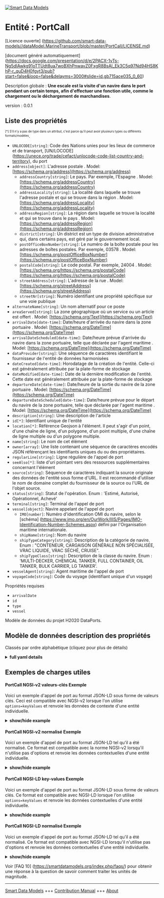 <!-- 10-Header -->  
[![Smart Data Models](https://smartdatamodels.org/wp-content/uploads/2022/01/SmartDataModels_logo.png "Logo")](https://smartdatamodels.org)  
Entité : PortCall  
=================<!-- /10-Header -->  
<!-- 15-License -->  
[Licence ouverte] (https://github.com/smart-data-models//dataModel.MarineTransport/blob/master/PortCall/LICENSE.md)  
[document généré automatiquement] (https://docs.google.com/presentation/d/e/2PACX-1vTs-Ng5dIAwkg91oTTUdt8ua7woBXhPnwavZ0FxgR8BsAI_Ek3C5q97Nd94HS8KhP-r_quD4H0fgyt3/pub?start=false&loop=false&delayms=3000#slide=id.gb715ace035_0_60)  
<!-- /15-License -->  
<!-- 20-Description -->  
Description globale : **Une escale est la visite d'un navire dans le port pendant un certain temps, afin d'effectuer une fonction utile, comme le chargement ou le déchargement de marchandises**.  
version : 0.0.1  
<!-- /20-Description -->  
<!-- 30-PropertiesList -->  

## Liste des propriétés  

<sup><sub>[*] S'il n'y a pas de type dans un attribut, c'est parce qu'il peut avoir plusieurs types ou différents formats/modèles</sub></sup>.  
- `UNLOCODE[string]`: Code des Nations unies pour les lieux de commerce et de transport, [UN/LOCODE] (https://unece.org/trade/cefact/unlocode-code-list-country-and-territory), du port  - `address[object]`: L'adresse postale  . Model: [https://schema.org/address](https://schema.org/address)	- `addressCountry[string]`: Le pays. Par exemple, l'Espagne  . Model: [https://schema.org/addressCountry](https://schema.org/addressCountry)  
	- `addressLocality[string]`: La localité dans laquelle se trouve l'adresse postale et qui se trouve dans la région  . Model: [https://schema.org/addressLocality](https://schema.org/addressLocality)  
	- `addressRegion[string]`: La région dans laquelle se trouve la localité et qui se trouve dans le pays  . Model: [https://schema.org/addressRegion](https://schema.org/addressRegion)  
	- `district[string]`: Un district est un type de division administrative qui, dans certains pays, est géré par le gouvernement local.    
	- `postOfficeBoxNumber[string]`: Le numéro de la boîte postale pour les adresses de boîtes postales. Par exemple, 03578  . Model: [https://schema.org/postOfficeBoxNumber](https://schema.org/postOfficeBoxNumber)  
	- `postalCode[string]`: Le code postal. Par exemple, 24004  . Model: [https://schema.org/https://schema.org/postalCode](https://schema.org/https://schema.org/postalCode)  
	- `streetAddress[string]`: L'adresse de la rue  . Model: [https://schema.org/streetAddress](https://schema.org/streetAddress)  
	- `streetNr[string]`: Numéro identifiant une propriété spécifique sur une voie publique    
- `alternateName[string]`: Un nom alternatif pour ce poste  - `areaServed[string]`: La zone géographique où un service ou un article est offert  . Model: [https://schema.org/Text](https://schema.org/Text)- `arrivalDate[date-time]`: Date/heure d'arrivée du navire dans la zone portuaire  . Model: [https://schema.org/DateTime](https://schema.org/DateTime)- `arrivalDateScheduled[date-time]`: Date/heure prévue d'arrivée du navire dans la zone portuaire, telle que déclarée par l'agent maritime  . Model: [https://schema.org/DateTime](https://schema.org/DateTime)- `dataProvider[string]`: Une séquence de caractères identifiant le fournisseur de l'entité de données harmonisées  - `dateCreated[date-time]`: Horodatage de la création de l'entité. Celle-ci est généralement attribuée par la plate-forme de stockage  - `dateModified[date-time]`: Date de la dernière modification de l'entité. Cette date est généralement attribuée par la plate-forme de stockage  - `departureDate[date-time]`: Date/heure de la sortie du navire de la zone portuaire  . Model: [https://schema.org/DateTime](https://schema.org/DateTime)- `departureDateScheduled[date-time]`: Date/heure prévue pour le départ du navire de la zone portuaire, telle que déclarée par l'agent maritime  . Model: [https://schema.org/DateTime](https://schema.org/DateTime)- `description[string]`: Une description de l'article  - `id[*]`: Identifiant unique de l'entité  - `location[*]`: Référence Geojson à l'élément. Il peut s'agir d'un point, d'une chaîne de ligne, d'un polygone, d'un point multiple, d'une chaîne de ligne multiple ou d'un polygone multiple.  - `name[string]`: Le nom de cet élément  - `owner[array]`: Une liste contenant une séquence de caractères encodés JSON référençant les identifiants uniques du ou des propriétaires.  - `regularLine[string]`: Ligne régulière de l'appel de port  - `seeAlso[*]`: liste d'uri pointant vers des ressources supplémentaires concernant l'élément  - `source[string]`: Séquence de caractères indiquant la source originale des données de l'entité sous forme d'URL. Il est recommandé d'utiliser le nom de domaine complet du fournisseur de la source ou l'URL de l'objet source.  - `status[string]`: Statut de l'opération. Enum : 'Estimé, Autorisé, Opérationnel, Achevé'  - `terminal[string]`: Terminal de l'appel de port  - `vessel[object]`: Navire appelant de l'appel de port  	- `IMO[number]`: Numéro d'identification OMI du navire, selon le [schéma] (https://www.imo.org/en/OurWork/IIIS/Pages/IMO-Identification-Number-Schemes.aspx) défini par l'Organisation maritime internationale.    
	- `shipName[string]`: Nom du navire    
	- `shipTypeCategory[string]`: Description de la catégorie de navire. Enum : "CONTENEUR, CARGAISON GÉNÉRALE NON SPÉCIALISÉE, VRAC LIQUIDE, VRAC SÉCHÉ, CRUISE".    
	- `shipTypeClass[string]`: Description de la classe du navire. Enum : 'MULTI-DECKER, CHEMICAL TANKER, FULL CONTAINER, OIL TANKER, BULK CARRIER, LG TANKER'.    
- `vesselAgent[string]`: Agent maritime de l'appel de port  - `voyageCode[string]`: Code du voyage (identifiant unique d'un voyage)  <!-- /30-PropertiesList -->  
<!-- 35-RequiredProperties -->  
Propriétés requises  
- `arrivalDate`  - `id`  - `type`  - `vessel`  <!-- /35-RequiredProperties -->  
<!-- 40-RequiredProperties -->  
Modèle de données du projet H2020 DataPorts.  
<!-- /40-RequiredProperties -->  
<!-- 50-DataModelHeader -->  
## Modèle de données description des propriétés  
Classés par ordre alphabétique (cliquez pour plus de détails)  
<!-- /50-DataModelHeader -->  
<!-- 60-ModelYaml -->  
<details><summary><strong>full yaml details</strong></summary>    
```yaml  
PortCall:    
  description: 'A Port Call is a vessel''s visit to the port for a period of time, in order to perform some kind of useful function, like the loading or unloading of goods.'    
  properties:    
    UNLOCODE:    
      description: 'United Nations Code for Trade and Transport Locations, [UN/LOCODE](https://unece.org/trade/cefact/unlocode-code-list-country-and-territory), of the port'    
      type: string    
      x-ngsi:    
        type: Property    
    address:    
      description: The mailing address    
      properties:    
        addressCountry:    
          description: 'The country. For example, Spain'    
          type: string    
          x-ngsi:    
            model: https://schema.org/addressCountry    
            type: Property    
        addressLocality:    
          description: 'The locality in which the street address is, and which is in the region'    
          type: string    
          x-ngsi:    
            model: https://schema.org/addressLocality    
            type: Property    
        addressRegion:    
          description: 'The region in which the locality is, and which is in the country'    
          type: string    
          x-ngsi:    
            model: https://schema.org/addressRegion    
            type: Property    
        district:    
          description: 'A district is a type of administrative division that, in some countries, is managed by the local government'    
          type: string    
          x-ngsi:    
            type: Property    
        postOfficeBoxNumber:    
          description: 'The post office box number for PO box addresses. For example, 03578'    
          type: string    
          x-ngsi:    
            model: https://schema.org/postOfficeBoxNumber    
            type: Property    
        postalCode:    
          description: 'The postal code. For example, 24004'    
          type: string    
          x-ngsi:    
            model: https://schema.org/https://schema.org/postalCode    
            type: Property    
        streetAddress:    
          description: The street address    
          type: string    
          x-ngsi:    
            model: https://schema.org/streetAddress    
            type: Property    
        streetNr:    
          description: Number identifying a specific property on a public street    
          type: string    
          x-ngsi:    
            type: Property    
      type: object    
      x-ngsi:    
        model: https://schema.org/address    
        type: Property    
    alternateName:    
      description: An alternative name for this item    
      type: string    
      x-ngsi:    
        type: Property    
    areaServed:    
      description: The geographic area where a service or offered item is provided    
      type: string    
      x-ngsi:    
        model: https://schema.org/Text    
        type: Property    
    arrivalDate:    
      description: Date/time of ship arrival at port area    
      format: date-time    
      type: string    
      x-ngsi:    
        model: https://schema.org/DateTime    
        type: Property    
    arrivalDateScheduled:    
      description: 'Scheduled date/time of ship arrival at port area, as declared by shipping agent'    
      format: date-time    
      type: string    
      x-ngsi:    
        model: https://schema.org/DateTime    
        type: Property    
    dataProvider:    
      description: A sequence of characters identifying the provider of the harmonised data entity    
      type: string    
      x-ngsi:    
        type: Property    
    dateCreated:    
      description: Entity creation timestamp. This will usually be allocated by the storage platform    
      format: date-time    
      type: string    
      x-ngsi:    
        type: Property    
    dateModified:    
      description: Timestamp of the last modification of the entity. This will usually be allocated by the storage platform    
      format: date-time    
      type: string    
      x-ngsi:    
        type: Property    
    departureDate:    
      description: Date/time of ship leaving port area    
      format: date-time    
      type: string    
      x-ngsi:    
        model: https://schema.org/DateTime    
        type: Property    
    departureDateScheduled:    
      description: 'Scheduled date/time of ship leaving port area, as declared by shipping agent'    
      format: date-time    
      type: string    
      x-ngsi:    
        model: https://schema.org/DateTime    
        type: Property    
    description:    
      description: A description of this item    
      type: string    
      x-ngsi:    
        type: Property    
    id:    
      anyOf:    
        - description: Identifier format of any NGSI entity    
          maxLength: 256    
          minLength: 1    
          pattern: ^[\w\-\.\{\}\$\+\*\[\]`|~^@!,:\\]+$    
          type: string    
          x-ngsi:    
            type: Property    
        - description: Identifier format of any NGSI entity    
          format: uri    
          type: string    
          x-ngsi:    
            type: Property    
      description: Unique identifier of the entity    
      x-ngsi:    
        type: Property    
    location:    
      description: 'Geojson reference to the item. It can be Point, LineString, Polygon, MultiPoint, MultiLineString or MultiPolygon'    
      oneOf:    
        - description: Geojson reference to the item. Point    
          properties:    
            bbox:    
              items:    
                type: number    
              minItems: 4    
              type: array    
            coordinates:    
              items:    
                type: number    
              minItems: 2    
              type: array    
            type:    
              enum:    
                - Point    
              type: string    
          required:    
            - type    
            - coordinates    
          title: GeoJSON Point    
          type: object    
          x-ngsi:    
            type: GeoProperty    
        - description: Geojson reference to the item. LineString    
          properties:    
            bbox:    
              items:    
                type: number    
              minItems: 4    
              type: array    
            coordinates:    
              items:    
                items:    
                  type: number    
                minItems: 2    
                type: array    
              minItems: 2    
              type: array    
            type:    
              enum:    
                - LineString    
              type: string    
          required:    
            - type    
            - coordinates    
          title: GeoJSON LineString    
          type: object    
          x-ngsi:    
            type: GeoProperty    
        - description: Geojson reference to the item. Polygon    
          properties:    
            bbox:    
              items:    
                type: number    
              minItems: 4    
              type: array    
            coordinates:    
              items:    
                items:    
                  items:    
                    type: number    
                  minItems: 2    
                  type: array    
                minItems: 4    
                type: array    
              type: array    
            type:    
              enum:    
                - Polygon    
              type: string    
          required:    
            - type    
            - coordinates    
          title: GeoJSON Polygon    
          type: object    
          x-ngsi:    
            type: GeoProperty    
        - description: Geojson reference to the item. MultiPoint    
          properties:    
            bbox:    
              items:    
                type: number    
              minItems: 4    
              type: array    
            coordinates:    
              items:    
                items:    
                  type: number    
                minItems: 2    
                type: array    
              type: array    
            type:    
              enum:    
                - MultiPoint    
              type: string    
          required:    
            - type    
            - coordinates    
          title: GeoJSON MultiPoint    
          type: object    
          x-ngsi:    
            type: GeoProperty    
        - description: Geojson reference to the item. MultiLineString    
          properties:    
            bbox:    
              items:    
                type: number    
              minItems: 4    
              type: array    
            coordinates:    
              items:    
                items:    
                  items:    
                    type: number    
                  minItems: 2    
                  type: array    
                minItems: 2    
                type: array    
              type: array    
            type:    
              enum:    
                - MultiLineString    
              type: string    
          required:    
            - type    
            - coordinates    
          title: GeoJSON MultiLineString    
          type: object    
          x-ngsi:    
            type: GeoProperty    
        - description: Geojson reference to the item. MultiLineString    
          properties:    
            bbox:    
              items:    
                type: number    
              minItems: 4    
              type: array    
            coordinates:    
              items:    
                items:    
                  items:    
                    items:    
                      type: number    
                    minItems: 2    
                    type: array    
                  minItems: 4    
                  type: array    
                type: array    
              type: array    
            type:    
              enum:    
                - MultiPolygon    
              type: string    
          required:    
            - type    
            - coordinates    
          title: GeoJSON MultiPolygon    
          type: object    
          x-ngsi:    
            type: GeoProperty    
      x-ngsi:    
        type: GeoProperty    
    name:    
      description: The name of this item    
      type: string    
      x-ngsi:    
        type: Property    
    owner:    
      description: A List containing a JSON encoded sequence of characters referencing the unique Ids of the owner(s)    
      items:    
        anyOf:    
          - description: Identifier format of any NGSI entity    
            maxLength: 256    
            minLength: 1    
            pattern: ^[\w\-\.\{\}\$\+\*\[\]`|~^@!,:\\]+$    
            type: string    
            x-ngsi:    
              type: Property    
          - description: Identifier format of any NGSI entity    
            format: uri    
            type: string    
            x-ngsi:    
              type: Property    
        description: Unique identifier of the entity    
        x-ngsi:    
          type: Property    
      type: array    
      x-ngsi:    
        type: Property    
    regularLine:    
      description: Regular line of the portcall    
      type: string    
      x-ngsi:    
        type: Property    
    seeAlso:    
      description: list of uri pointing to additional resources about the item    
      oneOf:    
        - items:    
            format: uri    
            type: string    
          minItems: 1    
          type: array    
        - format: uri    
          type: string    
      x-ngsi:    
        type: Property    
    source:    
      description: 'A sequence of characters giving the original source of the entity data as a URL. Recommended to be the fully qualified domain name of the source provider, or the URL to the source object'    
      type: string    
      x-ngsi:    
        type: Property    
    status:    
      description: 'Status of the operation. Enum: ''Estimated, Authorized, Operational, Completed'''    
      enum:    
        - Estimated    
        - Authorized    
        - Operational    
        - Completed    
      type: string    
      x-ngsi:    
        type: Property    
    terminal:    
      description: Terminal of the portcall    
      type: string    
      x-ngsi:    
        type: Property    
    vessel:    
      description: Calling vessel of the portcall    
      properties:    
        IMO:    
          description: 'IMO ship identification number, following the [scheme](https://www.imo.org/en/OurWork/IIIS/Pages/IMO-Identification-Number-Schemes.aspx) defined by the International Maritime Organization.'    
          type: number    
          x-ngsi:    
            type: Property    
        shipName:    
          description: Name of the vessel    
          type: string    
          x-ngsi:    
            type: Property    
        shipTypeCategory:    
          description: 'Description of vessel category. Enum: ''CONTAINER, GENERAL CARGO NON SPECIALIZED, LIQUID BULK, DRY BULK, CRUISE'''    
          enum:    
            - CONTAINER    
            - GENERAL CARGO NON SPECIALIZED    
            - LIQUID BULK    
            - DRY BULK    
            - CRUISE    
          type: string    
          x-ngsi:    
            type: Property    
        shipTypeClass:    
          description: 'Description of vessel class. Enum: ''MULTI-DECKER, CHEMICAL TANKER, FULL CONTAINER, OIL TANKER, BULK CARRIER, LG TANKER'''    
          enum:    
            - MULTI-DECKER    
            - CHEMICAL TANKER    
            - FULL CONTAINER    
            - OIL TANKER    
            - BULK CARRIER    
            - LG TANKER    
          type: string    
          x-ngsi:    
            type: Property    
      type: object    
      x-ngsi:    
        type: Property    
    vesselAgent:    
      description: Vessel Agent of the portcall    
      type: string    
      x-ngsi:    
        type: Property    
    voyageCode:    
      description: Voyage code (unique ID of a voyage)    
      type: string    
      x-ngsi:    
        type: Property    
  required:    
    - id    
    - type    
    - vessel    
    - arrivalDate    
  type: object    
  x-derived-from: ""    
  x-disclaimer: 'Redistribution and use in source and binary forms, with or without modification, are permitted  provided that the license conditions are met. Copyleft (c) 2022 Contributors to Smart Data Models Program'    
  x-license-url: https://github.com/smart-data-models/dataModel.MarineTransport/blob/master/PortCall/LICENSE.md    
  x-model-schema: https://raw.githubusercontent.com/smart-data-models/dataModel.MarineTransport/master/PortCall/schema.json    
  x-model-tags: i4trust    
  x-version: 0.0.1    
```  
</details>    
<!-- /60-ModelYaml -->  
<!-- 70-MiddleNotes -->  
<!-- /70-MiddleNotes -->  
<!-- 80-Examples -->  
## Exemples de charges utiles  
#### PortCall NGSI-v2 valeurs-clés Exemple  
Voici un exemple d'appel de port au format JSON-LD sous forme de valeurs clés. Ceci est compatible avec NGSI-v2 lorsque l'on utilise `options=keyValues` et renvoie les données de contexte d'une entité individuelle.  
<details><summary><strong>show/hide example</strong></summary>    
```json  
{  
    "id": "urn:ngsi-ld:PortCall:VPF:1202106029",  
    "type": "PortCall",  
    "UNLOCODE": "ESVLC",  
    "arrivalDate": "2021-12-01T00:46:00Z",  
    "arrivalDateScheduled": "2021-12-01T00:46:00Z",  
    "departureDate": "2021-12-01T11:35:00Z",  
    "departureDateScheduled": "2021-12-01T11:35:00Z",  
    "regularLine": "GRIMALDI - SHORT SEA SERVICE B",  
    "status": "Completed",  
    "terminal": "VALENCIA TERMINAL EUROPA, S.A.",  
    "vessel": {  
        "shipName": "ECO BARCELONA",  
        "IMO": 8712345,  
        "shipTypeCategory": "CONTAINER",  
        "shipTypeClass": "FULL CONTAINER"  
    },  
    "vesselAgent": "GRIMALDI LOGISTICA ESPAÑA S.L.",  
    "voyageCode": "1202106029"  
}  
```  
</details>  
#### PortCall NGSI-v2 normalisé Exemple  
Voici un exemple d'appel de port au format JSON-LD tel qu'il a été normalisé. Ce format est compatible avec la norme NGSI-v2 lorsqu'il n'utilise pas d'options et renvoie les données contextuelles d'une entité individuelle.  
<details><summary><strong>show/hide example</strong></summary>    
```json  
    {  
        "id": "urn:ngsi-ld:PortCall:VPF:1202106029",  
        "type": "PortCall",  
        "UNLOCODE": {  
            "type": "Text",  
            "value": "ESVLC",  
            "metadata": {}  
        },  
        "arrivalDate": {  
            "type": "Text",  
            "value": "2021-12-01T00:46:00Z",  
            "metadata": {}  
        },  
        "arrivalDateScheduled": {  
            "type": "Text",  
            "value": "2021-12-01T00:46:00Z",  
            "metadata": {}  
        },  
        "departureDate": {  
            "type": "Text",  
            "value": "2021-12-01T11:35:00Z",  
            "metadata": {}  
        },  
        "departureDateScheduled": {  
            "type": "Text",  
            "value": "2021-12-01T11:35:00Z",  
            "metadata": {}  
        },  
        "regularLine": {  
            "type": "Text",  
            "value": "GRIMALDI - SHORT SEA SERVICE B",  
            "metadata": {}  
        },  
        "status": {  
            "type": "Text",  
            "value": "Completed",  
            "metadata": {}  
        },  
        "terminal": {  
            "type": "Text",  
            "value": "VALENCIA TERMINAL EUROPA, S.A.",  
            "metadata": {}  
        },  
        "vessel": {  
            "type": "StructuredValue",  
            "value": {  
                "shipName": "ECO BARCELONA",  
                "IMO": 8712345,  
                "shipTypeCategory": "CONTAINER",  
                "shipTypeClass": "FULL CONTAINER"  
            },  
            "metadata": {}  
        },  
        "vesselAgent": {  
            "type": "Text",  
            "value": "GRIMALDI LOGISTICA ESPAÑA S.L.",  
            "metadata": {}  
        },  
        "voyageCode": {  
            "type": "Text",  
            "value": "1202106029",  
            "metadata": {}  
        }  
    }  
```  
</details>  
#### PortCall NGSI-LD key-values Exemple  
Voici un exemple d'appel de port au format JSON-LD sous forme de valeurs clés. Ce format est compatible avec NGSI-LD lorsque l'on utilise `options=keyValues` et renvoie les données contextuelles d'une entité individuelle.  
<details><summary><strong>show/hide example</strong></summary>    
```json  
{  
  "id": "urn:ngsi-ld:PortCall:VPF:1202106029",  
  "type": "PortCall",  
  "UNLOCODE": "ESVLC",  
  "arrivalDate": "2021-12-01T00:46:00Z",  
  "arrivalDateScheduled": "2021-12-01T00:46:00Z",  
  "departureDate": "2021-12-01T11:35:00Z",  
  "departureDateScheduled": "2021-12-01T11:35:00Z",  
  "regularLine": "GRIMALDI - SHORT SEA SERVICE B",  
  "status": "Completed",  
  "terminal": "VALENCIA TERMINAL EUROPA, S.A.",  
  "vessel": {  
    "shipName": "ECO BARCELONA",  
    "IMO": 8712345,  
    "shipTypeCategory": "CONTAINER",  
    "shipTypeClass": "FULL CONTAINER"  
  },  
  "vesselAgent": "GRIMALDI LOGISTICA ESPAÃ‘A S.L.",  
  "voyageCode": "1202106029",  
  "@context": [  
    "https://raw.githubusercontent.com/smart-data-models/dataModel.MarineTransport/master/context.jsonld"  
  ]  
}  
```  
</details>  
#### PortCall NGSI-LD normalisé Exemple  
Voici un exemple d'appel de port au format JSON-LD tel qu'il a été normalisé. Ce format est compatible avec NGSI-LD lorsqu'il n'utilise pas d'options et renvoie les données contextuelles d'une entité individuelle.  
<details><summary><strong>show/hide example</strong></summary>    
```json  
{  
  "id": "urn:ngsi-ld:PortCall:VPF:1202106029",  
  "type": "PortCall",  
  "UNLOCODE": {  
    "type": "Text",  
    "value": "ESVLC"  
  },  
  "arrivalDate": {  
    "type": "Property",  
    "value": {  
      "@type": "date-time",  
      "@value": "2021-12-01T00:46:00Z"  
    }  
  },  
  "arrivalDateScheduled": {  
    "type": "Property",  
    "value": {  
      "@type": "date-time",  
      "@value": "2021-12-01T00:46:00Z"  
    }  
  },  
  "departureDate": {  
    "type": "Property",  
    "value": "2021-12-01T11:35:00Z",  
    "metadata": {}  
  },  
  "departureDateScheduled": {  
    "type": "Property",  
    "value": {  
      "@type": "date-time",  
      "@value": "2021-12-01T11:35:00Z"  
    }  
  },  
  "regularLine": {  
    "type": "Property",  
    "value": "GRIMALDI - SHORT SEA SERVICE B"  
  },  
  "status": {  
    "type": "Property",  
    "value": "Completed"  
  },  
  "terminal": {  
    "type": "Property",  
    "value": "VALENCIA TERMINAL EUROPA, S.A."  
  },  
  "vessel": {  
    "type": "Property",  
    "value": {  
      "shipName": "ECO BARCELONA",  
      "IMO": 8712345,  
      "shipTypeCategory": "CONTAINER",  
      "shipTypeClass": "FULL CONTAINER"  
    }  
  },  
  "vesselAgent": {  
    "type": "Property",  
    "value": "GRIMALDI LOGISTICA ESPAÃ‘A S.L."  
  },  
  "voyageCode": {  
    "type": "Property",  
    "value": "1202106029"  
  },  
  "@context": [  
    "https://raw.githubusercontent.com/smart-data-models/dataModel.MarineTransport/master/context.jsonld"  
  ]  
}  
```  
</details><!-- /80-Examples -->  
<!-- 90-FooterNotes -->  
<!-- /90-FooterNotes -->  
<!-- 95-Units -->  
Voir [FAQ 10] (https://smartdatamodels.org/index.php/faqs/) pour obtenir une réponse à la question de savoir comment traiter les unités de magnitude.  
<!-- /95-Units -->  
<!-- 97-LastFooter -->  
---  
[Smart Data Models](https://smartdatamodels.org) +++ [Contribution Manual](https://bit.ly/contribution_manual) +++ [About](https://bit.ly/Introduction_SDM)<!-- /97-LastFooter -->  
